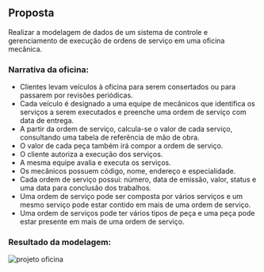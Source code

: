 ## Proposta
Realizar a modelagem de dados de um sistema de controle e gerenciamento de execução de ordens de serviço em uma oficina mecânica.

### Narrativa da oficina:
- Clientes levam veículos à oficina para serem consertados ou para passarem por revisões periódicas.
- Cada veículo é designado a uma equipe de mecânicos que identifica os serviços a serem executados e preenche uma ordem de serviço com data de entrega.
- A partir da ordem de serviço, calcula-se o valor de cada serviço, consultando uma tabela de referência de mão de obra.
- O valor de cada peça também irá compor a ordem de serviço.
- O cliente autoriza a execução dos serviços.
- A mesma equipe avalia e executa os serviços.
- Os mecânicos possuem código, nome, endereço e especialidade.
- Cada ordem de serviço possui: número, data de emissão, valor, status e uma data para conclusão dos trabalhos.
- Uma ordem de serviço pode ser composta por vários serviços e um mesmo serviço pode estar contido em mais de uma ordem de serviço.
- Uma ordem de serviços pode ter vários tipos de peça e uma peça pode estar presente em mais de uma ordem de serviço.

### Resultado da modelagem:
![projeto oficina](https://user-images.githubusercontent.com/112582162/188933203-33be95ba-119b-45be-aebf-a8f19cd7b48e.png)
